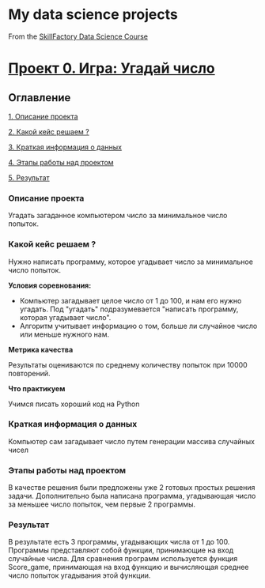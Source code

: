 # My data science projects
From the [SkillFactory Data Science Course](https://student-lk.skillfactory.ru/data-scientist)

# [Проект 0. Игра: Угадай число](__)
## Оглавление
[1. Описание проекта](https://github.com/Andrei-406/Project_0/blob/main/readme.md#%D0%BE%D0%BF%D0%B8%D1%81%D0%B0%D0%BD%D0%B8%D0%B5-%D0%BF%D1%80%D0%BE%D0%B5%D0%BA%D1%82%D0%B0)

[2. Какой кейс решаем ?](https://github.com/Andrei-406/Project_0/blob/main/readme.md#%D0%BA%D0%B0%D0%BA%D0%BE%D0%B9-%D0%BA%D0%B5%D0%B9%D1%81-%D1%80%D0%B5%D1%88%D0%B0%D0%B5%D0%BC-)

[3. Краткая информация о данных](https://github.com/Andrei-406/Project_0/blob/main/readme.md#%D0%BA%D1%80%D0%B0%D1%82%D0%BA%D0%B0%D1%8F-%D0%B8%D0%BD%D1%84%D0%BE%D1%80%D0%BC%D0%B0%D1%86%D0%B8%D1%8F-%D0%BE-%D0%B4%D0%B0%D0%BD%D0%BD%D1%8B%D1%85)

[4. Этапы работы над проектом](https://github.com/Andrei-406/Project_0/blob/main/readme.md#%D1%8D%D1%82%D0%B0%D0%BF%D1%8B-%D1%80%D0%B0%D0%B1%D0%BE%D1%82%D1%8B-%D0%BD%D0%B0%D0%B4-%D0%BF%D1%80%D0%BE%D0%B5%D0%BA%D1%82%D0%BE%D0%BC)

[5. Результат](https://github.com/Andrei-406/Project_0/blob/main/readme.md#%D1%80%D0%B5%D0%B7%D1%83%D0%BB%D1%8C%D1%82%D0%B0%D1%82)

### Описание проекта
Угадать загаданное компьютером число за минимальное число попыток.

### Какой кейс решаем ?
Нужно написать программу, которое угадывает число за минимальное число попыток.

**Условия соревнования:**
- Компьютер загадывает целое число от 1 до 100, и нам его нужно угадать. Под "угадать" подразумевается "написать программу, которая угадывает число".
- Алгоритм учитывает информацию о том, больше ли случайное число или меньше нужного нам.

**Метрика качества**

Результаты оцениваются по среднему количеству попыток при 10000 повторений.

**Что практикуем**

Учимся писать хороший код на Python

### Краткая информация о данных
Компьютер сам загадывает число путем генерации массива случайных чисел

### Этапы работы над проектом
В качестве решения были предложены уже 2 готовых простых решения задачи. Дополнительно была написана программа, угадывающая число за меньшее число попыток, чем первые 2 программы.

### Результат
В результате есть 3 программы, угадывающих числа от 1 до 100. Программы представляют собой функции, принимающие на вход случайные числа. Для сравнения программ используется
функция Score_game, принимающая на вход функцию и вычисляющая среднее число попыток угадывания этой функции.
